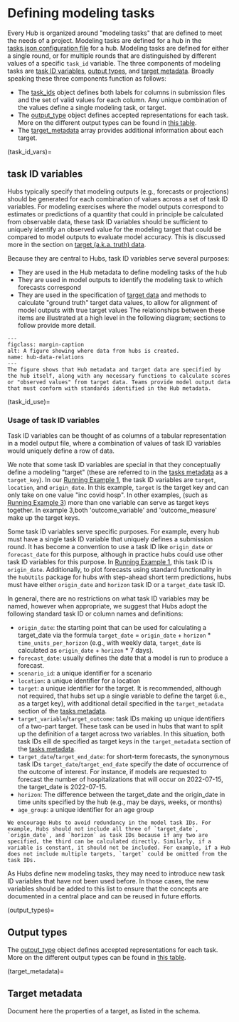 # Defining modeling tasks

Every Hub is organized around "modeling tasks" that are defined to meet the needs of a project. Modeling tasks are defined for a hub in the [tasks.json configuration file](tasks_metadata) for a hub. Modeling tasks are defined for either a single round, or for multiple rounds that are distinguished by different values of a specific `task_id` variable. The three components of modeling tasks are [task ID variables](task_id_vars), [output types](output_types), and [target metadata](target_metadata). Broadly speaking these three components function as follows:

 - The [task_ids](task_id_vars) object defines both labels for columns in submission files and the set of valid values for each column. Any unique combination of the values define a single modeling task, or target. 
 - The [output_type](output_types) object defines accepted representations for each task. More on the different output types can be found in [this table](output_type_table).
 - The [target_metadata](target_metadata) array provides additional information about each target.

(task_id_vars)=
## task ID variables
Hubs typically specify that modeling outputs (e.g., forecasts or projections) should be generated for each combination of values across a set of task ID variables. For modeling exercises where the model outputs correspond to estimates or predictions of a quantity that could in principle be calculated from observable data, these task ID variables should be sufficient to uniquely identify an observed value for the modeling target that could be compared to model outputs to evaluate model accuracy. This is discussed more in the section on [target (a.k.a. truth) data](target-data).

Because they are central to Hubs, task ID variables serve several purposes:
* They are used in the Hub metadata to define modeling tasks of the hub
* They are used in model outputs to identify the modeling task to which forecasts correspond
* They are used in the specification of [target data](target-data) and methods to calculate "ground truth" target data values, to allow for alignment of model outputs with true target values
The relationships between these items are illustrated at a high level in the following diagram; sections to follow provide more detail.

```{figure} ../images/hub-data-relations.jpeg
---
figclass: margin-caption
alt: A figure showing where data from hubs is created.
name: hub-data-relations
---
The figure shows that Hub metadata and target data are specified by the hub itself, along with any necessary functions to calculate scores or "observed values" from target data. Teams provide model output data that must conform with standards identified in the Hub metadata. 
```

(task_id_use)=
### Usage of task ID variables

Task ID variables can be thought of as columns of a tabular representation in a model output file, where a combination of values of task ID variables would uniquely define a row of data. 

We note that some task ID variables are special in that they conceptually define a modeling "target" (these are referred to in the [tasks metadata](tasks_metadata) as a `target_key`). In our [Running Example 1](running-examples), the task ID variables are `target`, `location`, and `origin_date`. In this example, `target` is the target key and can only take on one value "inc covid hosp". In other examples, (such as [Running Example 3](running-examples)) more than one variable can serve as target keys together. In example 3,both 'outcome_variable' and 'outcome_measure' make up the target keys.

Some task ID variables serve specific purposes. For example, every hub must have a single task ID variable that uniquely defines a submission round. It has become a convention to use a task ID like `origin_date` or `forecast_date` for this purpose, although in practice hubs could use other task ID variables for this  purpose. In [Running Example 1](running-examples), this task ID is `origin_date`. Additionally, to plot forecasts using standard functionality in the `hubUtils` package for hubs with step-ahead short term predictions, hubs must have either `origin_date` and `horizon` task ID or a `target_date` task ID.

In general, there are no restrictions on what task ID variables may be named, however when appropriate, we suggest that Hubs adopt the following standard task ID or column names and definitions:

* `origin_date`: the starting point that can be used for calculating a target_date via the formula `target_date` = `origin_date` + `horizon` * `time_units_per_horizon` (e.g., with weekly data, `target_date` is calculated as `origin_date` + `horizon` * 7 days).
* `forecast_date`: usually defines the date that a model is run to produce a forecast.
* `scenario_id`: a unique identifier for a scenario
* `location`: a unique identifier for a location
* `target`: a unique identifier for the target. It is recommended, although not required, that hubs set up a single variable to define the target (i.e., as a target key), with additional detail specified in the `target_metadata` section of the [tasks metadata](tasks_metadata).
* `target_variable`/`target_outcome`: task IDs making up unique identifiers of a two-part target. These task can be used in hubs that want to split up the definition of a target across two variables. In this situation, both task IDs eill de specified as target keys in the `target_metadata` section of the [tasks metadata](tasks_metadata).
* `target_date`/`target_end_date`: for short-term forecasts, the synonymous task IDs `target_date`/`target_end_date` specify the date of occurrence of the outcome of interest. For instance, if models are requested to forecast the number of hospitalizations that will occur on 2022-07-15, the target_date is 2022-07-15.
* `horizon`: The difference between the target_date and the origin_date in time units specified by the hub (e.g., may be days, weeks, or months)
* `age_group`: a unique identifier for an age group

```{note}
We encourage Hubs to avoid redundancy in the model task IDs. For example, Hubs should not include all three of `target_date`, `origin_date`, and `horizon` as task IDs because if any two are specified, the third can be calculated directly. Similarly, if a variable is constant, it should not be included. For example, if a Hub does not include multiple targets, `target` could be omitted from the task IDs.
```

As Hubs define new modeling tasks, they may need to introduce new task ID variables that have not been used before. In those cases, the new variables should be added to this list to ensure that the concepts are documented in a central place and can be reused in future efforts.

(output_types)=
## Output types

The [output_type](output_types) object defines accepted representations for each task. More on the different output types can be found in [this table](output_type_table).

(target_metadata)=
## Target metadata

Document here the properties of a target, as listed in the schema.
